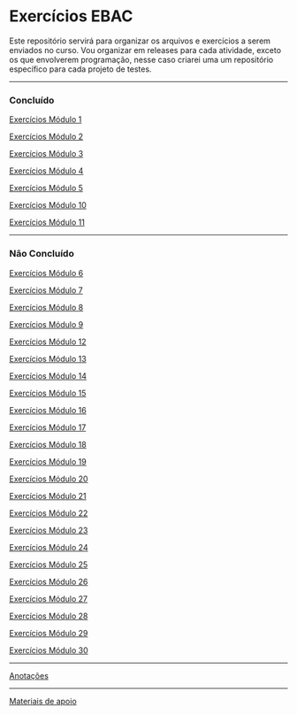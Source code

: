 # Exercícios EBAC
Este repositório servirá para organizar os arquivos e exercícios a serem enviados no curso. 
Vou organizar em releases para cada atividade, exceto os que envolverem programação, nesse caso criarei uma um repositório específico para cada projeto de testes.

-----
### Concluído
[Exercícios Módulo 1](https://github.com/QuintilianoNery/exercicios-ebac/tree/master/Exerc%C3%ADcio_M%C3%B3dulo_01)

[Exercícios Módulo 2](https://github.com/QuintilianoNery/exercicios-ebac/tree/master/Exerc%C3%ADcio_M%C3%B3dulo_02)

[Exercícios Módulo 3](https://github.com/QuintilianoNery/exercicios-ebac/tree/master/Exerc%C3%ADcio_M%C3%B3dulo_03/exerc%203)

[Exercícios Módulo 4](https://github.com/QuintilianoNery/exercicios-ebac/tree/master/Exerc%C3%ADcio_M%C3%B3dulo_04)

[Exercícios Módulo 5](https://github.com/QuintilianoNery/exercicios-ebac/tree/master/Exerc%C3%ADcio_M%C3%B3dulo_05)

[Exercícios Módulo 10](https://github.com/QuintilianoNery/exercicios-ebac/tree/master/Exerc%C3%ADcio_M%C3%B3dulo_10/exerc%2010)

[Exercícios Módulo 11](https://github.com/QuintilianoNery/Exercicios_Ebac_Modulo_11)

-----
### Não Concluído


[Exercícios Módulo 6]()

[Exercícios Módulo 7]()

[Exercícios Módulo 8]()

[Exercícios Módulo 9]()

[Exercícios Módulo 12]()

[Exercícios Módulo 13]()

[Exercícios Módulo 14]()

[Exercícios Módulo 15]()

[Exercícios Módulo 16]()

[Exercícios Módulo 17]()

[Exercícios Módulo 18]()

[Exercícios Módulo 19]()

[Exercícios Módulo 20]()

[Exercícios Módulo 21]()

[Exercícios Módulo 22]()

[Exercícios Módulo 23]()

[Exercícios Módulo 24]()

[Exercícios Módulo 25]()

[Exercícios Módulo 26]()

[Exercícios Módulo 27]()

[Exercícios Módulo 28]()

[Exercícios Módulo 29]()

[Exercícios Módulo 30]()




-----

[Anotações](https://github.com/QuintilianoNery/exercicios-ebac/tree/master/Anotacoes_Aulas)

-----
[Materiais de apoio](https://github.com/QuintilianoNery/exercicios-ebac/tree/master/Material_De_Apoio)
